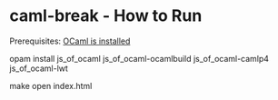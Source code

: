 # caml-break - How to Run

Prerequisites: 
[OCaml is installed](https://ocaml.org/docs/install.html)

opam install js_of_ocaml js_of_ocaml-ocamlbuild js_of_ocaml-camlp4 js_of_ocaml-lwt

make
open index.html
